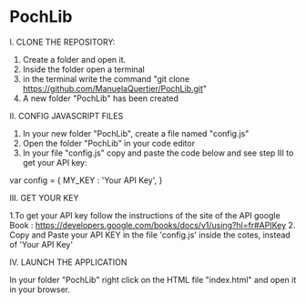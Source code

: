 # PochLib

I. CLONE THE REPOSITORY:

  1. Create a folder and open it.
  2. Inside the folder open a terminal
  3. in the terminal write the command "git clone https://github.com/ManuelaQuertier/PochLib.git"
  4. A new folder "PochLib" has been created

II. CONFIG JAVASCRIPT FILES

  1. In your new folder "PochLib", create a file named "config.js"
  2. Open the folder "PochLib" in your code editor
  3. In your file "config.js" copy and paste the code below and see step III to get your API key:

var config = {
    MY_KEY : 'Your API Key',
  } 
  
III. GET YOUR KEY 

  1.To get your API key follow the instructions of the site of the API google Book :
https://developers.google.com/books/docs/v1/using?hl=fr#APIKey
  2. Copy and Paste your API KEY in the file 'config.js' inside the cotes, instead of 'Your API Key'

IV. LAUNCH THE APPLICATION

In your folder "PochLib" right click on the HTML file "index.html" and open it in your browser.
